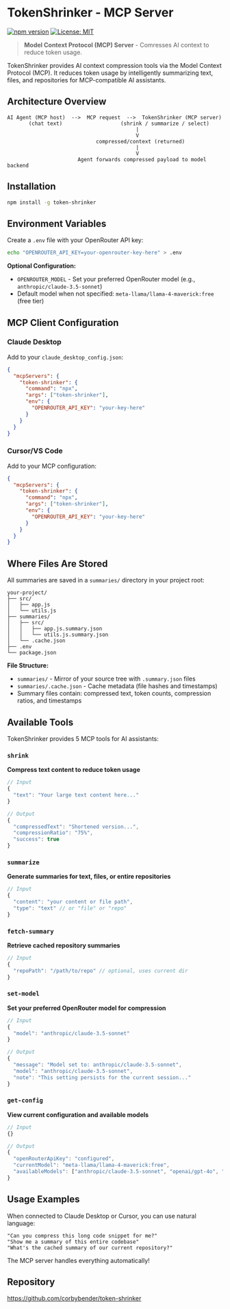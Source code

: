 # TokenShrinker - MCP Server

[![npm version](https://badge.fury.io/js/token-shrinker.svg)](https://badge.fury.io/js/token-shrinker)
[![License: MIT](https://img.shields.io/badge/License-MIT-yellow.svg)](https://opensource.org/licenses/MIT)

> **Model Context Protocol (MCP) Server** - Comresses AI context to reduce token usage.

TokenShrinker provides AI context compression tools via the Model Context Protocol (MCP). It reduces token usage by intelligently summarizing text, files, and repositories for MCP-compatible AI assistants.

## Architecture Overview

```
AI Agent (MCP host)  -->  MCP request  -->  TokenShrinker (MCP server)
       (chat text)                   (shrink / summarize / select)
                                          |
                                          V
                             compressed/context (returned)
                                          |
                                          V
                       Agent forwards compressed payload to model backend
```

## Installation

```bash
npm install -g token-shrinker
```

## Environment Variables

Create a `.env` file with your OpenRouter API key:

```bash
echo "OPENROUTER_API_KEY=your-openrouter-key-here" > .env
```

**Optional Configuration:**

- `OPENROUTER_MODEL` - Set your preferred OpenRouter model (e.g., `anthropic/claude-3.5-sonnet`)
- Default model when not specified: `meta-llama/llama-4-maverick:free` (free tier)

## MCP Client Configuration

### Claude Desktop

Add to your `claude_desktop_config.json`:

```json
{
  "mcpServers": {
    "token-shrinker": {
      "command": "npx",
      "args": ["token-shrinker"],
      "env": {
        "OPENROUTER_API_KEY": "your-key-here"
      }
    }
  }
}
```

### Cursor/VS Code

Add to your MCP configuration:

```json
{
  "mcpServers": {
    "token-shrinker": {
      "command": "npx",
      "args": ["token-shrinker"],
      "env": {
        "OPENROUTER_API_KEY": "your-key-here"
      }
    }
  }
}
```

## Where Files Are Stored

All summaries are saved in a `summaries/` directory in your project root:

```
your-project/
├── src/
│   ├── app.js
│   └── utils.js
├── summaries/
│   ├── src/
│   │   ├── app.js.summary.json
│   │   └── utils.js.summary.json
│   └── .cache.json
├── .env
└── package.json
```

**File Structure:**

- `summaries/` - Mirror of your source tree with `.summary.json` files
- `summaries/.cache.json` - Cache metadata (file hashes and timestamps)
- Summary files contain: compressed text, token counts, compression ratios, and timestamps

## Available Tools

TokenShrinker provides 5 MCP tools for AI assistants:

### `shrink`

**Compress text content to reduce token usage**

```javascript
// Input
{
  "text": "Your large text content here..."
}

// Output
{
  "compressedText": "Shortened version...",
  "compressionRatio": "75%",
  "success": true
}
```

### `summarize`

**Generate summaries for text, files, or entire repositories**

```javascript
// Input
{
  "content": "your content or file path",
  "type": "text" // or "file" or "repo"
}
```

### `fetch-summary`

**Retrieve cached repository summaries**

```javascript
// Input
{
  "repoPath": "/path/to/repo" // optional, uses current dir
}
```

### `set-model`

**Set your preferred OpenRouter model for compression**

```javascript
// Input
{
  "model": "anthropic/claude-3.5-sonnet"
}

// Output
{
  "message": "Model set to: anthropic/claude-3.5-sonnet",
  "model": "anthropic/claude-3.5-sonnet",
  "note": "This setting persists for the current session..."
}
```

### `get-config`

**View current configuration and available models**

```javascript
// Input
{}

// Output
{
  "openRouterApiKey": "configured",
  "currentModel": "meta-llama/llama-4-maverick:free",
  "availableModels": ["anthropic/claude-3.5-sonnet", "openai/gpt-4o", "..."]
}
```

## Usage Examples

When connected to Claude Desktop or Cursor, you can use natural language:

```
"Can you compress this long code snippet for me?"
"Show me a summary of this entire codebase"
"What's the cached summary of our current repository?"
```

The MCP server handles everything automatically!

## Repository

https://github.com/corbybender/token-shrinker
